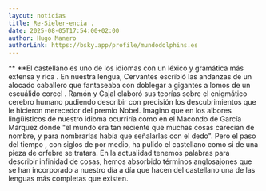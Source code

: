 ```yaml
---
layout: noticias
title: Re-Sieler-encia .
date: 2025-08-05T17:54:00+02:00
author: Hugo Manero
authorLink: https://bsky.app/profile/mundodolphins.es
---
```

**&#32;&#32;**El castellano es uno de los idiomas con un léxico y gramática más extensa y rica . En nuestra lengua, Cervantes escribió las andanzas de un alocado caballero que fantaseaba con doblegar a gigantes a lomos de un escuálido corcel . Ramón y Cajal elaboró sus teorías sobre el enigmático cerebro humano pudiendo describir con precisión los descubrimientos que le hicieron merecedor del premio Nobel. Imagino que en los albores lingüísticos de nuestro idioma ocurriría como en el Macondo de García Márquez dónde "el mundo era tan reciente que muchas cosas carecían de nombre, y para nombrarlas había que señalarlas con el dedo". Pero el paso del tiempo , con siglos de por medio, ha pulido el castellano como si de una pieza de orfebre se tratara. En la actualidad tenemos palabras para describir infinidad de cosas, hemos absorbido términos anglosajones que se han incorporado a nuestro día a día que hacen del castellano una de las lenguas más completas que existen.
